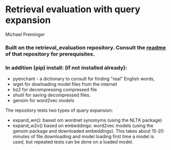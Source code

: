 # Retrieval evaluation with query expansion

Michael Preminger

### Built on the retrieval_evaluation repository. Consult the [readme](https://github.com/michaelprem/retrieval_evaluation/blob/master/README.md) of that repository for prerequisites.

### In addition (pip) install:  (if not installed already):

- pyenchant - a dictionary to consult for finding "real" English words, 
- wget for dowloading model files from the internet
- bz2 for decompressing compressed file
- shutil for saving decompressed files.
- gensim for word2vec models

The repository tests two types of query expansion:

- expand_wn(): based om wordnet synomyms (using the NLTK package)
- expand_w2v() based on embeddings: word2vec models (using the gensim package and downloaded embeddings). This takes about 15-20 minutes of file downloading and model loading first time a model is used, but repeated tests can be done on a loaded model. 


